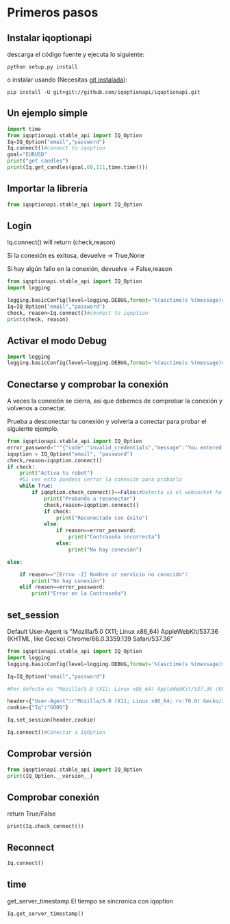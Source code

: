 # Primeros pasos

## Instalar iqoptionapi

descarga el código fuente y ejecuta lo siguiente:

```
python setup.py install
```

o instalar usando (Necesitas [git instalada](https://git-scm.com/downloads)):
```
pip install -U git+git://github.com/iqoptionapi/iqoptionapi.git
```

## Un ejemplo simple

```python
import time
from iqoptionapi.stable_api import IQ_Option
Iq=IQ_Option("email","password")
Iq.connect()#connect to iqoption
goal="EURUSD"
print("get candles")
print(Iq.get_candles(goal,60,111,time.time()))
```

## Importar la librería

```python
from iqoptionapi.stable_api import IQ_Option
```

## Login

Iq.connect() will return (check,reason)

Si la conexión es exitosa, devuelve -> True,None

Si hay algún fallo en la conexión, devuelve -> False,reason

```python
from iqoptionapi.stable_api import IQ_Option
import logging

logging.basicConfig(level=logging.DEBUG,format='%(asctime)s %(message)s')
Iq=IQ_Option("email","password")
check, reason=Iq.connect()#connect to iqoption
print(check, reason)
```

## Activar el modo Debug

```python
import logging
logging.basicConfig(level=logging.DEBUG,format='%(asctime)s %(message)s')
```

## Conectarse y comprobar la conexión

A veces la conexión se cierra, así que debemos de comprobar la conexión y
volvenos a conectar.

Prueba a desconectar tu conexión y volverla a conectar para probar el siguiente
ejemplo.

```python
from iqoptionapi.stable_api import IQ_Option
error_password="""{"code":"invalid_credentials","message":"You entered the wrong credentials. Please check that the login/password is correct."}"""
iqoption = IQ_Option("email", "password")
check,reason=iqoption.connect()
if check:
    print("Activa tu robot")
    #Si ves esto puedess cerrar la conexión para probarlo
    while True:
        if iqoption.check_connect()==False:#Detecta si el websocket ha sido cerrado
            print("Probando a reconectar")
            check,reason=iqoption.connect()
            if check:
                print("Reconectado con éxito")
            else:
                if reason==error_password:
                    print("Contraseña incorrecta")
                else:
                    print("No hay conexión")

else:

    if reason=="[Errno -2] Nombre or servicio no conocido":
        print("No hay conexión")
    elif reason==error_password:
        print("Error en la Contraseña")
```

## set_session

Default User-Agent is "Mozilla/5.0 (X11; Linux x86_64) AppleWebKit/537.36 (KHTML, like Gecko) Chrome/66.0.3359.139 Safari/537.36"

```python
from iqoptionapi.stable_api import IQ_Option
import logging
logging.basicConfig(level=logging.DEBUG,format='%(asctime)s %(message)s')

Iq=IQ_Option("email","password")

#Por defecto es "Mozilla/5.0 (X11; Linux x86_64) AppleWebKit/537.36 (KHTML, like Gecko) Chrome/66.0.3359.139 Safari/537.36"

header={"User-Agent":r"Mozilla/5.0 (X11; Linux x86_64; rv:70.0) Gecko/20100101 Firefox/70.0"}
cookie={"Iq":"GOOD"}

Iq.set_session(header,cookie)

Iq.connect()#Conectar a IqOption
```

## Comprobar versión

```python
from iqoptionapi.stable_api import IQ_Option
print(IQ_Option.__version__)
```

## Comprobar conexión

return True/False

```
print(Iq.check_connect())
```

## Reconnect

```python
Iq.connect()
```

## time

get_server_timestamp
El tiempo se sincronica con iqoption

```python
Iq.get_server_timestamp()
```
